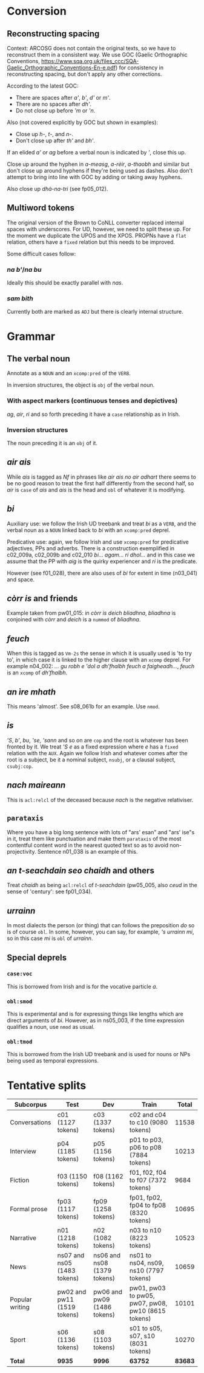 # Conversion
## Reconstructing spacing

Context: ARCOSG does not contain the original texts, so we have to reconstruct them in a consistent way.
We use GOC (Gaelic Orthographic Conventions, https://www.sqa.org.uk/files_ccc/SQA-Gaelic_Orthographic_Conventions-En-e.pdf) for consistency in reconstructing spacing, but don't apply any other corrections.

According to the latest GOC:
* There are spaces after _a'_, _b'_, _d'_ or _m'_.
* There are no spaces after _dh'_.
* Do not close up before _'m_ or _'n_.

Also (not covered explicitly by GOC but shown in examples):
* Close up _h-_, _t-_, and _n-_.
* Don't close up after _th'_ and _bh'_.

If an elided _a'_ or _ag_ before a verbal noun is indicated by _'_, close this up.

Close up around the hyphen in _a-measg_, _a-rèir_, _a-thaobh_ and similar but don't close up around hyphens if they're being used as dashes.
Also don't attempt to bring into line with GOC by adding or taking away hyphens.

Also close up _dhà-na-tri_ (see fp05_012).

## Multiword tokens

The original version of the Brown to CoNLL converter replaced internal spaces with underscores.
For UD, however, we need to split these up. For the moment we duplicate the UPOS and the XPOS.
PROPNs have a `flat` relation, others have a `fixed` relation but this needs to be improved.

Some difficult cases follow:
### _na b'_/_na bu_
Ideally this should be exactly parallel with _nas_.
### _sam bith_
Currently both are marked as `ADJ` but there is clearly internal structure.

# Grammar
## The verbal noun
Annotate as a `NOUN` and an `xcomp:pred` of the `VERB`.

In inversion structures, the object is `obj` of the verbal noun.

### With aspect markers (continuous tenses and depictives)
_ag_, _air_, _ri_ and so forth preceding it have a `case` relationship as in Irish.
### Inversion structures
The noun preceding it is an `obj` of it.

## _air ais_

While _ais_ is tagged as _Nf_ in phrases like _air ais no air adhart_ there seems to be no good reason to treat the first half differently from the second half, so _air_ is `case` of _ais_ and _ais_ is the head and `obl` of whatever it is modifying.

## _bi_
Auxiliary use: we follow the Irish UD treebank and treat _bi_ as a `VERB`, and the verbal noun as a `NOUN` linked back to _bi_ with an `xcomp:pred` deprel.

Predicative use: again, we follow Irish and use `xcomp:pred` for predicative adjectives, PPs and adverbs. There is a construction exemplified in c02_009a, c02_009b and c02_010 _bi... agam... ri dhol..._ and in this case we assume that the PP with _aig_ is the quirky experiencer and _ri_ is the predicate.

However (see f01_028), there are also uses of _bi_ for extent in time (n03_041) and space.

## _còrr is_ and friends

Example taken from pw01_015: in _còrr is deich bliadhna_, _bliadhna_ is conjoined with _còrr_ and _deich_ is a `nummod` of _bliadhna_.

## _feuch_

When this is tagged as `Vm-2s` the sense in which it is usually used is 'to try to', in which case it is linked to the higher clause with an `xcomp` deprel.
For example n04_002: _... gu robh e 'dol a dh’fhalbh feuch a faigheadh..._, _feuch_ is an `xcomp` of _dh’fhalbh_.

## _an ìre mhath_

This means 'almost'. See s08_061b for an example. Use `nmod`.

## _is_
_'S_, _b'_, _bu_, _'se_, _'sann_ and so on are `cop` and the root is whatever has been fronted by it.
We treat _'S e_ as a fixed expression where _e_ has a `fixed` relation with the `AUX`.
Again we follow Irish and whatever comes after the root is a subject, be it a nominal subject, `nsubj`, or a clausal subject, `csubj:cop`.

## _nach maireann_

This is `acl:relcl` of the deceased because _nach_ is the negative relativiser.

## `parataxis`

Where you have a big long sentence with lots of "ars' esan" and "ars' ise"s in it, treat them like punctuation and make them `parataxis` of the most contentful content word in the nearest quoted text so as to avoid non-projectivity. Sentence n01_038 is an example of this.

## _an t-seachdain seo chaidh_ and others

Treat _chaidh_ as being `acl:relcl` of _t-seachdain_ (pw05_005, also _ceud_ in the sense of 'century': see fp01_034).

## _urrainn_
In most dialects the person (or thing) that can follows the preposition _do_ so is of course `obl`. In some, however, you can say, for example, _'s urrainn mi_, so in this case _mi_ is `obl` of _urrainn_.

## Special deprels
### `case:voc`
This is borrowed from Irish and is for the vocative particle _a_.
### `obl:smod`
This is experimental and is for expressing things like lengths which are direct arguments of _bi_.
However, as in ns05_003, if the time expression qualifies a noun, use `nmod` as usual.
### `obl:tmod`
This is borrowed from the Irish UD treebank and is used for nouns or NPs being used as temporal expressions.

# Tentative splits

| Subcorpus | Test | Dev | Train | Total
| --- | --- | --- | ---|---|
| Conversations| c01 (1127 tokens)| c03 (1337 tokens)| c02 and c04 to c10 (9080 tokens)|11538
|Interview| p04 (1185 tokens)| p05 (1156 tokens)| p01 to p03, p06 to p08 (7884 tokens)|10213
|Fiction| f03 (1150 tokens)| f08 (1162 tokens)| f01, f02, f04 to f07 (7372 tokens)|9684
|Formal prose| fp03 (1117 tokens)| fp09 (1258 tokens)| fp01, fp02, fp04 to fp08 (8320 tokens)|10695
|Narrative| n01 (1218 tokens)| n02 (1082 tokens)| n03 to n10 (8223 tokens) | 10523
|News| ns07 and ns05 (1483 tokens)| ns06 and ns08 (1379 tokens)| ns01 to ns04, ns09, ns10 (7797 tokens) | 10659
|Popular writing| pw02 and pw11 (1519 tokens)| pw06 and pw09 (1486 tokens)| pw01, pw03 to pw05, pw07, pw08, pw10 (8615 tokens) | 10101
|Sport| s06 (1136 tokens)| s08 (1103 tokens)| s01 to s05, s07, s10 (8031 tokens) | 10270
|**Total** | **9935** | **9996** | **63752** | **83683**
